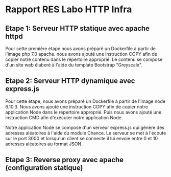 # Rapport RES Labo HTTP Infra

## Etape 1: Serveur HTTP statique avec apache httpd

Pour cette première étape nous avons préparé un Dockerfile à partir de l'image php 7.0 apache.
nous avons ajouté une instruction COPY afin de copier notre contenu dans le répertoire approprié. Le contenu se compose d'un site web élaboré à l'aide du template Bootstrap "Greyscale".

## Etape 2: Serveur HTTP dynamique avec express.js

Pour cette étape, nous avons préparé un Dockerfile à partir de l'image node 6.10.3.
Nous avons ajouté une instruction COPY afin de copier notre application Node dans le répertoire approprié. Puis nous avons ajouté une instruction CMD afin d'exécuter notre application Node.

Notre application Node se compose d'un serveur express.js qui génère des adresses aléatoires à l'aide du module Chance. Le serveur se met à l'écoute sur le port 3000 et lorsqu'un client se connecte il lui envoie entre 0 et 10 adresses aléatoires au format JSON.

## Etape 3: Reverse proxy avec apache (configuration statique)
